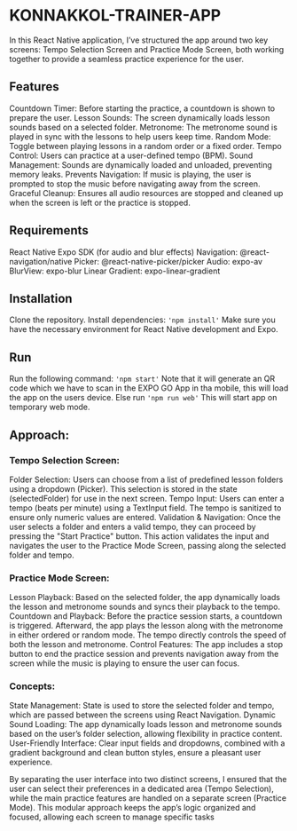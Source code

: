 # KONNAKKOL-TRAINER-APP

In this React Native application, I’ve structured the app around two key screens: Tempo Selection Screen and Practice Mode Screen, both working together to provide a seamless practice experience for the user.

## Features

Countdown Timer: Before starting the practice, a countdown is shown to prepare the user.
Lesson Sounds: The screen dynamically loads lesson sounds based on a selected folder.
Metronome: The metronome sound is played in sync with the lessons to help users keep time.
Random Mode: Toggle between playing lessons in a random order or a fixed order.
Tempo Control: Users can practice at a user-defined tempo (BPM).
Sound Management: Sounds are dynamically loaded and unloaded, preventing memory leaks.
Prevents Navigation: If music is playing, the user is prompted to stop the music before navigating away from the screen.
Graceful Cleanup: Ensures all audio resources are stopped and cleaned up when the screen is left or the practice is stopped.

## Requirements

React Native
Expo SDK (for audio and blur effects)
Navigation: @react-navigation/native
Picker: @react-native-picker/picker
Audio: expo-av
BlurView: expo-blur
Linear Gradient: expo-linear-gradient

## Installation

Clone the repository.
Install dependencies:
    `'npm install'`
Make sure you have the necessary environment for React Native development and Expo.

## Run

Run the following command:
    `'npm start'`
Note that it will generate an QR code which we have to scan in the EXPO GO App in tha mobile, this will load the app on the users device.
Else run
    `'npm run web'`
This will start app on temporary web mode.

## Approach:

### Tempo Selection Screen:

Folder Selection: Users can choose from a list of predefined lesson folders using a dropdown (Picker). This selection is stored in the state (selectedFolder) for use in the next screen.
Tempo Input: Users can enter a tempo (beats per minute) using a TextInput field. The tempo is sanitized to ensure only numeric values are entered.
Validation & Navigation: Once the user selects a folder and enters a valid tempo, they can proceed by pressing the "Start Practice" button. This action validates the input and navigates the user to the Practice Mode Screen, passing along the selected folder and tempo.

### Practice Mode Screen:

Lesson Playback: Based on the selected folder, the app dynamically loads the lesson and metronome sounds and syncs their playback to the tempo.
Countdown and Playback: Before the practice session starts, a countdown is triggered. Afterward, the app plays the lesson along with the metronome in either ordered or random mode. The tempo directly controls the speed of both the lesson and metronome.
Control Features: The app includes a stop button to end the practice session and prevents navigation away from the screen while the music is playing to ensure the user can focus.

### Concepts:

State Management: State is used to store the selected folder and tempo, which are passed between the screens using React Navigation.
Dynamic Sound Loading: The app dynamically loads lesson and metronome sounds based on the user’s folder selection, allowing flexibility in practice content.
User-Friendly Interface: Clear input fields and dropdowns, combined with a gradient background and clean button styles, ensure a pleasant user experience.

By separating the user interface into two distinct screens, I ensured that the user can select their preferences in a dedicated area (Tempo Selection), while the main practice features are handled on a separate screen (Practice Mode). This modular approach keeps the app’s logic organized and focused, allowing each screen to manage specific tasks